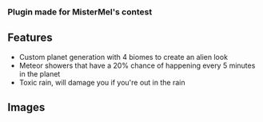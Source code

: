 ### Plugin made for MisterMel's contest

## Features
* Custom planet generation with 4 biomes to create an alien look
* Meteor showers that have a 20% chance of happening every 5 minutes in the planet
* Toxic rain, will damage you if you're out in the rain

## Images

